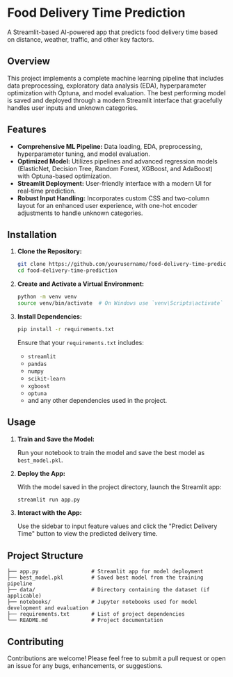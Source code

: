 # Food Delivery Time Prediction

A Streamlit-based AI-powered app that predicts food delivery time based on distance, weather, traffic, and other key factors.

## Overview

This project implements a complete machine learning pipeline that includes data preprocessing, exploratory data analysis (EDA), hyperparameter optimization with Optuna, and model evaluation. The best performing model is saved and deployed through a modern Streamlit interface that gracefully handles user inputs and unknown categories.

## Features

- **Comprehensive ML Pipeline:** Data loading, EDA, preprocessing, hyperparameter tuning, and model evaluation.
- **Optimized Model:** Utilizes pipelines and advanced regression models (ElasticNet, Decision Tree, Random Forest, XGBoost, and AdaBoost) with Optuna-based optimization.
- **Streamlit Deployment:** User-friendly interface with a modern UI for real-time prediction.
- **Robust Input Handling:** Incorporates custom CSS and two-column layout for an enhanced user experience, with one-hot encoder adjustments to handle unknown categories.

## Installation

1. **Clone the Repository:**

   ```bash
   git clone https://github.com/yourusername/food-delivery-time-prediction.git
   cd food-delivery-time-prediction
   ```

2. **Create and Activate a Virtual Environment:**

   ```bash
   python -m venv venv
   source venv/bin/activate  # On Windows use `venv\Scripts\activate`
   ```

3. **Install Dependencies:**

   ```bash
   pip install -r requirements.txt
   ```

   Ensure that your `requirements.txt` includes:
   - `streamlit`
   - `pandas`
   - `numpy`
   - `scikit-learn`
   - `xgboost`
   - `optuna`
   - and any other dependencies used in the project.

## Usage

1. **Train and Save the Model:**

   Run your notebook to train the model and save the best model as `best_model.pkl`.

2. **Deploy the App:**

   With the model saved in the project directory, launch the Streamlit app:

   ```bash
   streamlit run app.py
   ```

3. **Interact with the App:**

   Use the sidebar to input feature values and click the "Predict Delivery Time" button to view the predicted delivery time.

## Project Structure

```
├── app.py                 # Streamlit app for model deployment
├── best_model.pkl         # Saved best model from the training pipeline
├── data/                  # Directory containing the dataset (if applicable)
├── notebooks/             # Jupyter notebooks used for model development and evaluation
├── requirements.txt       # List of project dependencies
└── README.md              # Project documentation
```

## Contributing

Contributions are welcome! Please feel free to submit a pull request or open an issue for any bugs, enhancements, or suggestions.